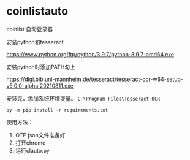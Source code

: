 # coinlistauto
coinlist 自动登录器

安装python和tesseract

https://www.python.org/ftp/python/3.9.7/python-3.9.7-amd64.exe

安装python时添加PATH勾上

https://digi.bib.uni-mannheim.de/tesseract/tesseract-ocr-w64-setup-v5.0.0-alpha.20210811.exe

安装完，添加系统环境变量。
`C:\Program Files\Tesseract-OCR`

`py -m pip install -r requirements.txt`

使用方法：
1. OTP json文件准备好
2. 打开chrome
3. 运行clauto.py
